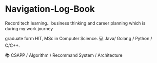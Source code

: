 # Navigation-Log-Book
Record tech learning、business thinking and career planning which is during my work journey

graduate form HIT, MSc in Computer Science.
💻 Java/ Golang / Python / C/C++.

📚 CSAPP / Algorithm / Recommand System / Architecture
